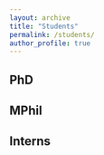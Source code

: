 ```yaml
---
layout: archive
title: "Students"
permalink: /students/
author_profile: true
---
```


PhD
---


MPhil
---


Interns
---
